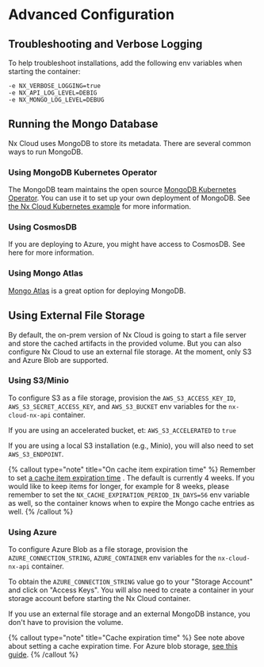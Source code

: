 # Advanced Configuration

## Troubleshooting and Verbose Logging

To help troubleshoot installations, add the following env variables when starting the container:

```
-e NX_VERBOSE_LOGGING=true
-e NX_API_LOG_LEVEL=DEBIG
-e NX_MONGO_LOG_LEVEL=DEBUG
```

## Running the Mongo Database

Nx Cloud uses MongoDB to store its metadata. There are several common ways to run MongoDB.

### Using MongoDB Kubernetes Operator

The MongoDB team maintains the open
source [MongoDB Kubernetes Operator](https://github.com/mongodb/mongodb-kubernetes-operator). You can use it to set up
your own deployment of MongoDB. See [the Nx Cloud Kubernetes example](https://github.com/nrwl/nxcloud-k8s-setup) for
more information.

### Using CosmosDB

If you are deploying to Azure, you might have access to CosmosDB. See here for more information.

### Using Mongo Atlas

[Mongo Atlas](https://mongodb.com/) is a great option for deploying MongoDB.

## Using External File Storage

By default, the on-prem version of Nx Cloud is going to start a file server and store the cached artifacts in the
provided volume. But
you can also configure Nx Cloud to use an external file storage. At the moment, only S3 and Azure Blob are
supported.

### Using S3/Minio

To configure S3 as a file storage, provision the `AWS_S3_ACCESS_KEY_ID`, `AWS_S3_SECRET_ACCESS_KEY`, and `AWS_S3_BUCKET`
env variables for the `nx-cloud-nx-api` container.

If you are using an accelerated bucket, et: `AWS_S3_ACCELERATED` to `true`

If you are using a local S3 installation (e.g., Minio), you will also need to set `AWS_S3_ENDPOINT`.

{% callout type="note" title="On cache item expiration time" %}
Remember to
set [a cache item expiration time](https://docs.aws.amazon.com/AmazonS3/latest/userguide/lifecycle-expire-general-considerations.html)
. The default is currently 4 weeks. If you would like to keep items for longer, for example for 8 weeks, please remember
to set the `NX_CACHE_EXPIRATION_PERIOD_IN_DAYS=56` env variable as well, so the container knows when to expire the Mongo
cache entries as well.
{% /callout %}

### Using Azure

To configure Azure Blob as a file storage, provision the `AZURE_CONNECTION_STRING`, `AZURE_CONTAINER` env variables for the `nx-cloud-nx-api` container.

To obtain the `AZURE_CONNECTION_STRING` value go to your "Storage Account" and click on "Access Keys". You will also
need to create a container in your storage account before starting the Nx Cloud container.

If you use an external file storage and an external MongoDB instance, you don't have to provision the volume.

{% callout type="note" title="Cache expiration time" %}
See note above about setting a cache expiration time. For Azure blob
storage, [see this guide](https://docs.microsoft.com/en-us/azure/cdn/cdn-manage-expiration-of-blob-content).
{% /callout %}
